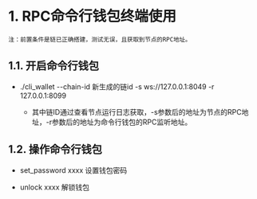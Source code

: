 # 1. RPC命令行钱包终端使用
    注：前置条件是链已正确搭建，测试无误，且获取到节点的RPC地址。

## 1.1.	开启命令行钱包

* ./cli_wallet --chain-id 新生成的链id -s ws://127.0.0.1:8049  -r  127.0.0.1:8099
    
  * 其中链ID通过查看节点运行日志获取，-s参数后的地址为节点的RPC地址，-r参数后的地址为命令行钱包的RPC监听地址。

## 1.2.	操作命令行钱包

* set_password xxxx 设置钱包密码
    
* unlock xxxx 解锁钱包


